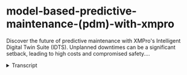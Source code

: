 # model-based-predictive-maintenance-(pdm)-with-xmpro
<!-- embeded video removed -->



Discover the future of predictive maintenance with XMPro's Intelligent Digital Twin Suite (IDTS). Unplanned downtimes can be a significant setback, leading to high costs and compromised safety....
<details>
<summary>Transcript</summary>Discover the future of predictive maintenance with XMPro's Intelligent Digital Twin Suite (IDTS). Unplanned downtimes can be a significant setback, leading to high costs and compromised safety....
unplanned downtime remains a big

challenge for asset intensive Industries

and Facilities that not only limit

output but result in high costs and

unsafe

operations what if you can change from a

reactive way of working to predicting

when and how equipment will fail XM

Pro's model-based predictive maintenance

solution does just that XM Pro's

intelligent digital twin Suite or idts

integrates real-time sensor data with

maintenance and inspection information

in the data stream designer it is in

this workflow where XM Pro can combine

engineering calculations with Advanced

AI to create unique prescriptive

recommendations the app designer is the

command center where your reliability

Engineers maintenance planners and

maintenance managers have real-time

predictions and condition information at

their fingertips to make better

decisions faster imagine overseeing

multiple power facilities such as wind

farms for for

example understanding the health of each

facility at a granular level is

essential to optimize output across the

portfolio of assets with XM Pro idts

each site status asset health is

visually represented with colors

changing based on severity and

likelihood of failure and this isn't

just

Aesthetics it's Vital Information at a

glance with notifications pushed to the

right people when there are predicted

equipment failures let's take a closer

look at what happens at the asset level

in this asset view maintenance planners

and maintenance managers can view alerts

to work requests work requests to work

orders and the time taken to close work

orders from this view maintenance

managers can also see all of the

recommendations for each plant by

severity let's drill down to a specific

asset here is a win turbine with

real-time performance metrics and asset

health

information condition monitoring ident

identifies issues such as low oil level

while anomaly detection looks for

abnormal behavior all of these result in

recommendations that can automatically

be turned into service requests or work

orders or the star of root cause

analysis each recommendation that is

triggered can also include triage

instructions as well as various

analytics relating to this specific

recommendation as well as other

recommendations related to this specific

asset consider a processing plant it's

not just about ensuring that individual

machines are running it's about

maximizing efficiency across a plant

Factory or facility through XM Pro idts

defects and real-time anomalies become

visible allowing rapid intervention

across a portfolio of assets take this

pump for example with our sweet

predictive maintenance solution not only

can you track live data but also

forecast potential issues it can inform

the remaining useful life of the pump

based on a predictive model and it shows

all the contextual maintenance

information to make the best decision on

when to service repair or replace the

asset if you need a better view of your

asset you can utilize interactive 3D

models that can even drill down to the

individual component level in this view

you can easily identify where different

recommendations are being triggered from

XM Pro co-pilot brings the full power of

generative AI to your fingertips

get responses from llm Models such as

chat GPT or even train your model on

your internal data for highly customized

responses now that we have looked at the

app designer let's look at what we do

with all that data that's where the XM

Pro idts recommendation engine shines it

provides actionable datab back

suggestions it's like having a digital

consultant sifting through mountains of

data to offer you the best course of

action now for those most keen on

details our data streams are the

workhorses pulling from diverse data

sources cleaning data applying intricate

analytics and generating insights this

behind the-scenes process is what sets

XM Pro idts apart and for those

passionate about predictive modeling

there's more XM pro idts has AI tools

built right in this means that within

the platform you can refine and deploy

machine learning models no more toggling

between tools it's not just about having

a tool it's about

customization with XM Pro idts you can

set up intricate rules based on

real-time data ensuring alerts are

timely and relevant want to see data

your way use our robust page builder

tailor your dashboard to your unique

needs and if customization is in your

Forte we offer templates as a starting

point XM Pros predictive maintenance

solution built on our intelligent

digital twin Suite idts reduces

unplanned downtime in Machinery heavy

Industries with XM Pro idts you can make

quicker better informed maintenance

decisions shifting from merely reacting

to problems to anticipating them not

sure where to begin contact the XM pro

team to get started

today
</details>